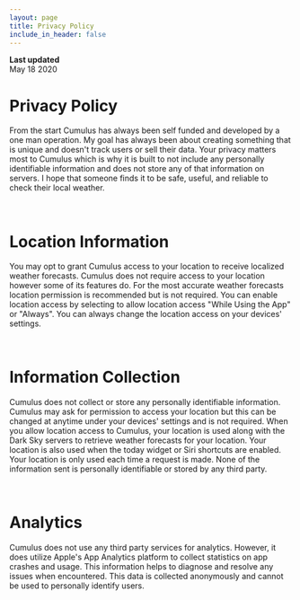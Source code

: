 ```yaml
---
layout: page
title: Privacy Policy
include_in_header: false
---
```


**Last updated**  
May 18 2020

# Privacy Policy
From the start Cumulus has always been self funded and developed by a one man operation. My goal has always been about creating something that is unique and doesn't track users or sell their data. Your privacy matters most to Cumulus which is why it is built to not include any personally identifiable information and does not store any of that information on servers. I hope that someone finds it to be safe, useful, and reliable to check their local weather.

<br>

# Location Information
You may opt to grant Cumulus access to your location to receive localized weather forecasts. Cumulus does not require access to your location however some of its features do. For the most accurate weather forecasts location permission is recommended but is not required. You can enable location access by selecting to allow location access "While Using the App" or "Always". You can always change the location access on your devices' settings.

<br>

# Information Collection
Cumulus does not collect or store any personally identifiable information. Cumulus may ask for permission to access your location but this can be changed at anytime under your devices' settings and is not required. When you allow location access to Cumulus, your location is used along with the Dark Sky servers to retrieve weather forecasts for your location. Your location is also used when the today widget or Siri shortcuts are enabled. Your location is only used each time a request is made. None of the information sent is personally identifiable or stored by any third party. 

<br>

# Analytics
Cumulus does not use any third party services for analytics. However, it does utilize Apple's App Analytics platform to collect statistics on app crashes and usage. This information helps to diagnose and resolve any issues when encountered. This data is collected anonymously and cannot be used to personally identify users.
